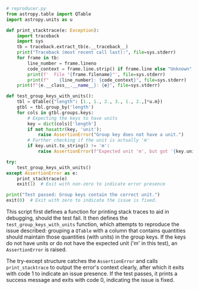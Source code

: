 ```python
# reproducer.py
from astropy.table import QTable
import astropy.units as u

def print_stacktrace(e: Exception):
    import traceback
    import sys
    tb = traceback.extract_tb(e.__traceback__)
    print("Traceback (most recent call last):", file=sys.stderr)
    for frame in tb:
        line_number = frame.lineno
        code_context = frame.line.strip() if frame.line else "Unknown"
        print(f'  File "{frame.filename}"', file=sys.stderr)
        print(f"    {line_number}: {code_context}", file=sys.stderr)
    print(f"{e.__class__.__name__}: {e}", file=sys.stderr)

def test_group_keys_with_units():
    tbl = QTable({"length": [1., 1., 2., 3., 1., 2.,]*u.m})
    gtbl = tbl.group_by('length')
    for cols in gtbl.groups.keys:
        # Expecting the keys to have units
        key = dict(cols)['length']
        if not hasattr(key, 'unit'):
            raise AssertionError("Group key does not have a unit.")
        # Further checking if the unit is actually 'm'
        if key.unit.to_string() != 'm':
            raise AssertionError(f"Expected unit 'm', but got '{key.unit.to_string()}'.")

try:
    test_group_keys_with_units()
except AssertionError as e:
    print_stacktrace(e)
    exit(1)  # Exit with non-zero to indicate error presence

print("Test passed: Group keys contain the correct unit.")
exit(0)  # Exit with zero to indicate the issue is fixed.
```

This script first defines a function for printing stack traces to aid in debugging, should the test fail. It then defines the `test_group_keys_with_units` function, which attempts to reproduce the issue described: grouping a `QTable` with a column that contains quantities should maintain those quantities (with units) in the group keys. If the keys do not have units or do not have the expected unit ('m' in this test), an `AssertionError` is raised.

The try-except structure catches the `AssertionError` and calls `print_stacktrace` to output the error's context clearly, after which it exits with code 1 to indicate an issue presence. If the test passes, it prints a success message and exits with code 0, indicating the issue is fixed.